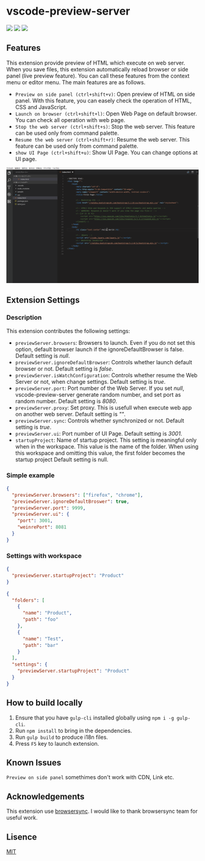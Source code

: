 # vscode-preview-server

[![](https://vsmarketplacebadge.apphb.com/version/yuichinukiyama.vscode-preview-server.svg)](https://marketplace.visualstudio.com/items?itemName=yuichinukiyama.vscode-preview-server)
[![](https://vsmarketplacebadge.apphb.com/installs/yuichinukiyama.vscode-preview-server.svg)](https://marketplace.visualstudio.com/items?itemName=yuichinukiyama.vscode-preview-server)
[![](https://vsmarketplacebadge.apphb.com/rating/yuichinukiyama.vscode-preview-server.svg)](https://marketplace.visualstudio.com/items?itemName=yuichinukiyama.vscode-preview-server)

## Features

This extension provide preview of HTML which execute on web server.
When you save files, this extension automatically reload browser or side panel (live preview feature).
You can call these features from the context menu or editor menu.
The main features are as follows.

- `Preview on side panel (ctrl+shift+v)`: Open preview of HTML on side panel. With this feature, you can easely check the operation of HTML, CSS and JavaScript.
- `Launch on browser (ctrl+shift+l)`: Open Web Page on default browser. You can check all operation with web page.
- `Stop the web server (ctrl+shift+s)`: Stop the web server. This feature can be used only from command palette.
- `Resume the web server (ctrl+shift+r)`: Resume the web server. This feature can be used only from command palette.
- `show UI Page (ctrl+shift+u)`: Show UI Page. You can change options at UI page.

![feature](images/feature.gif)

## Extension Settings

### Description

This extension contributes the following settings:

- `previewServer.browsers`: Browsers to launch. Even if you do not set this option, default browser launch if the ignoreDefaultBrowser is false. Default setting is _null_.
- `previewServer.ignoreDefaultBrowser`: Controls whether launch default browser or not. Default setting is _false_.
- `previewServer.isWatchConfiguration`: Controls whether resume the Web Server or not, when change settings. Default setting is _true_.
- `previewServer.port`: Port number of the Web Server. If you set _null_, vscode-preview-server generate random number, and set port as random number. Default setting is _8080_.
- `previewServer.proxy`: Set proxy. This is usefull when execute web app on another web server. Default setting is _""_.
- `previewServer.sync`: Controls whether synchronized or not. Default setting is _true_.
- `previewServer.ui`: Port number of UI Page. Default setting is _3001_.
- `startupProject`: Name of startup project. This setting is meaningful only when in the workspace. This value is the name of the folder. When using this workspace and omitting this value, the first folder becomes the startup project Default setting is null.

### Simple example

```json
{
  "previewServer.browsers": ["firefox", "chrome"],
  "previewServer.ignoreDefaultBroswer": true,
  "previewServer.port": 9999,
  "previewServer.ui": {
    "port": 3001,
    "weinrePort": 8081
  }
}
```

### Settings with workspace

```json
{
  "previewServer.startupProject": "Product"
}
```

```json :sample.code-workspace
{
  "folders": [
    {
      "name": "Product",
      "path": "foo"
    },
    {
      "name": "Test",
      "path": "bar"
    }
  ],
  "settings": {
    "previewServer.startupProject": "Product"
  }
}
```

## How to build locally

1. Ensure that you have `gulp-cli` installed globally using `npm i -g gulp-cli`.
1. Run `npm install` to bring in the dependencies.
1. Run `gulp build` to produce i18n files.
1. Press `F5` key to launch extension.

## Known Issues

`Preview on side panel` somethimes don't work with CDN, Link etc.

## Acknowledgements

This extension use [browsersync](https://www.browsersync.io/).
I would like to thank browsersync team for useful work.

## Lisence

[MIT](https://github.com/YuichiNukiyama/vscode-preview-server/blob/master/LICENSE)
